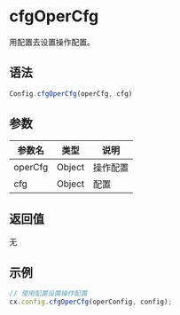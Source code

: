 # cfgOperCfg

用配置去设置操作配置。

## 语法

```js
Config.cfgOperCfg(operCfg, cfg)
```

## 参数

| 参数名 | 类型 | 说明 |
|--------|------|------|
| operCfg | Object | 操作配置 |
| cfg | Object | 配置 |

## 返回值

无

## 示例

```js
// 使用配置设置操作配置
cx.config.cfgOperCfg(operConfig, config);
``` 